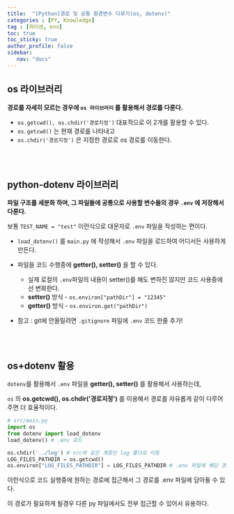 ```yaml
---
title:  "[Python]경로 및 공통 환경변수 다루기(os, dotenv)"
categories : [PY, Knowledge]
tag : [파이썬, env]
toc: true
toc_sticky: true
author_profile: false
sidebar:
   nav: "docs"
---
```




## os 라이브러리

**경로를 자세히 모르는 경우에 `os 라이브러리` 를 활용해서 경로를 다룬다.**

- `os.getcwd(), os.chdir('경로지정')` 대표적으로 이 2개를 활용할 수 있다.
- `os.getcwd()` 는 현재 경로를 나타내고
- `os.chdir('경로지정')` 은 지정한 경로로 os 경로를 이동한다.

<br><br>

## python-dotenv 라이브러리

**파일 구조를 세분화 하며, 그 파일들에 공통으로 사용할 변수들의 경우 `.env` 에 저장해서 다룬다.**

보통 `TEST_NAME = "test"` 이런식으로 대문자로 `.env` 파일을 작성하는 편이다.

- `load_dotenv()` 를 `main.py` 에 작성해서 `.env` 파일을 로드하여 어디서든 사용하게 만든다.
- 파일을 코드 수행중에 **getter(), setter()** 을 할 수 있다.

  - 실제 로컬의 `.env`파일의 내용이 setter()를 해도 변하진 않지만 코드 사용중에선 변화한다.
  - **setter()** 방식 - `os.environ["pathDir"] = "12345"` 
  - **getter()** 방식 - `os.environ.get("pathDir")`
- 참고 : git에 안올릴려면 `.gitignore` 파일에 `.env` 코드 한줄 추가!

<br><br>

## os+dotenv 활용

`dotenv`를 활용해서 `.env` 파일을 **getter(), setter()** 를 활용해서 사용하는데,

`os` 의 **os.getcwd(), os.chdir('경로지정')** 를 이용해서 경로를 자유롭게 같이 다루어주면 더 효율적이다.

```python
# src/main.py
import os
from dotenv import load_dotenv
load_dotenv() # .env 로드

os.chdir('../log') # src와 같은 계층인 log 폴더로 이동
LOG_FILES_PATHDIR = os.getcwd() 
os.environ["LOG_FILES_PATHDIR"] = LOG_FILES_PATHDIR # .env 파일에 해당 경로 작성
```



이런식으로 코드 실행중에 원하는 경로에 접근해서 그 경로를 .env 파일에 담아둘 수 있다.

이 경로가 필요하게 될경우 다른 py 파일에서도 전부 접근할 수 있어서 유용하다.
